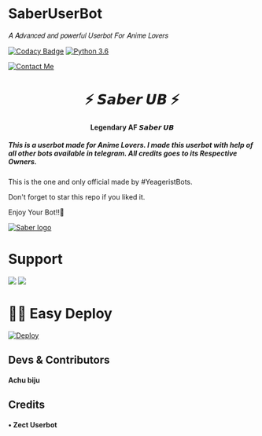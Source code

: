 # SaberUserBot
𝐴 𝐴𝑑𝑣𝑎𝑛𝑐𝑒𝑑 𝑎𝑛𝑑 𝑝𝑜𝑤𝑒𝑟𝑓𝑢𝑙 𝑈𝑠𝑒𝑟𝑏𝑜𝑡 𝐹𝑜𝑟 𝐴𝑛𝑖𝑚𝑒 𝐿𝑜𝑣𝑒𝑟𝑠

[![Codacy Badge](https://api.codacy.com/project/badge/Grade/f7c51539e67b483bb8d7749acca51d3a)](https://app.codacy.com/gh/Achu2234/SaberUserBot?utm_source=github.com&utm_medium=referral&utm_content=Achu2234/SaberUserBot-UB&utm_campaign=Badge_Grade_Settings)
[![Python 3.6](https://img.shields.io/badge/Python-3.6%20or%20newer-blue.svg)](https://www.python.org/downloads/release/python-360/)

[![Contact Me](https://img.shields.io/badge/Telegram-Contact%20Me-informational)](https://t.me/Yeageristbotsdev)

<h1 align="center">⚡ 𝙎𝙖𝙗𝙚𝙧 𝙐𝘽 ⚡</h1>

<h4 align="center">Legendary AF 𝙎𝙖𝙗𝙚𝙧 𝙐𝘽</h4>

<h5>This is a userbot made for Anime Lovers. I made this userbot with help of all other bots available in telegram. All credits goes to its Respective Owners.</h5>

This is the one and only official made by #YeageristBots.

Don't forget to star this repo if you liked it.

Enjoy Your Bot!!💝

[![Saber logo](https://telegra.ph/file/1170c355ab28bee6a654f.jpg)](https://t.me/Animemusicarchive6)

# Support
<a href="https://t.me/Animemusicarchive6"><img src="https://img.shields.io/badge/Join-Telegram%20Channel-red.svg?logo=Telegram"></a>
<a href="https://t.me/Yeageristbots"><img src="https://img.shields.io/badge/Join-Telegram%20Group-blue.svg?logo=telegram"></a>

# 🏃‍♂️ Easy Deploy 
[![Deploy](https://www.herokucdn.com/deploy/button.svg)](https://heroku.com/deploy?template=https://github.com/Achu2234/SaberUserBot)

## Devs & Contributors

#### Achu biju


## Credits

#### • Zect Userbot



